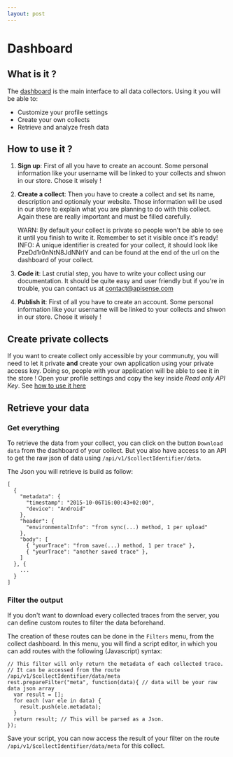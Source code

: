 ```yaml
---
layout: post
---
```


Dashboard
========= 

What is it ?
------------

The [dashboard](http://apisense.io/) is the main interface to all data collectors. Using it you will be able to:
	
* Customize your profile settings
* Create your own collects
* Retrieve and analyze fresh data

How to use it ?
---------------

1. __Sign up__:
First of all you have to create an account. Some personal information like your username will be linked to your collects and shwon in our store. Chose it wisely !

2. __Create a collect__:
Then you have to create a collect and set its name, description and optionaly your website. Those information will be used in our store to explain what you are planning to do with this collect. Again these are really important and must be filled carefully.

    <div class="alert alert-warning" role="alert">WARN: By default your collect is private so people won't be able to see it until you finish to write it. Remember to set it visible once it's ready!</div>

    <div class="alert alert-info" role="alert">INFO: A unique identifier is created for your collect, it should look like PzeDd1r0nNtN8JdNNrlY and can be found at the end of the url on the dashboard of your collect.</div>

3. __Code it__:
Last crutial step, you have to write your collect using our documentation. It should be quite easy and user friendly but if you're in trouble, you can contact us at [contact@apisense.com](contact@apisense.com)

4. __Publish it__:
First of all you have to create an account. Some personal information like your username will be linked to your collects and shwon in our store. Chose it wisely !

Create private collects
-----------------------

If you want to create collect only accessible by your communuty, you will need to let it private __and__ create your own application using your private access key. Doing so, people with your application will be able to see it in the store !
Open your profile settings and copy the key inside _Read only API Key_. See [how to use it here](../sdk)

## Retrieve your data

### Get everything

To retrieve the data from your collect, you can click on the button `Download data` from the dashboard of your collect.
But you also have access to an API to get the raw json of data using `/api/v1/$collectIdentifier/data`.

The Json you will retrieve is build as follow:

    [
      {
        "metadata": {
          "timestamp": "2015-10-06T16:00:43+02:00",
          "device": "Android"
        },
        "header": {
          "environmentalInfo": "from sync(...) method, 1 per upload"
        },
        "body": [
          { "yourTrace": "from save(...) method, 1 per trace" },
          { "yourTrace": "another saved trace" },
        ]
      }, {
        ...
      }
    ]

### Filter the output

If you don't want to download every collected traces from the server, you can define custom routes to filter the data beforehand.

The creation of these routes can be done in the `Filters` menu, from the collect dashboard.
In this menu, you will find a script editor, in which you can add routes with the following (Javascript) syntax:

    // This filter will only return the metadata of each collected trace.
    // It can be accessed from the route /api/v1/$collectIdentifier/data/meta
    rest.prepareFilter("meta", function(data){ // data will be your raw data json array
      var result = [];
      for each (var ele in data) {
        result.push(ele.metadata);
      }
      return result; // This will be parsed as a Json.
    });


Save your script, you can now access the result of your filter on the route `/api/v1/$collectIdentifier/data/meta` for this collect.
